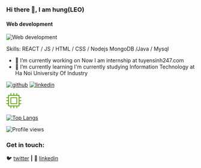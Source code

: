 ### Hi there 👋, I am hung(LEO)
#### Web development
![Web development](https://codermart.vn/wp-content/uploads/2020/08/hello-world-banner.png)


Skills:  REACT / JS / HTML / CSS / Nodejs MongoDB /Java / Mysql

- 🔭 I’m currently working on Now I am internship at tuyensinh247.com  
- 🌱 I’m currently learning I'm currently studying Information Technology at Ha Noi University Of Industry 


[<img src='https://cdn.jsdelivr.net/npm/simple-icons@3.0.1/icons/github.svg' alt='github' height='40'>](https://github.com/vanhung1999dev)  [<img src='https://cdn.jsdelivr.net/npm/simple-icons@3.0.1/icons/linkedin.svg' alt='linkedin' height='40'>](https://www.linkedin.com/in/hung-van-3799081aa/)  

<a href='https://docs.github.com/en/developers'><img src='https://raw.githubusercontent.com/acervenky/animated-github-badges/master/assets/devbadge.gif' width='40' height='40'></a> 

[![Top Langs](https://github-readme-stats.vercel.app/api/top-langs/?username=vanhung1999dev)](https://github.com/anuraghazra/github-readme-stats)

![Profile views](https://gpvc.arturio.dev/vanhung1999dev)  


### Get in touch:
🐦 [twitter](https://twitter.com/VanHung54690315) **|**
👔 [linkedin](https://www.linkedin.com/in/hung-van-3799081aa/)
